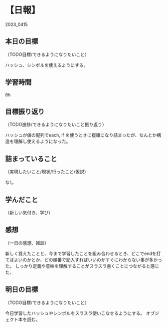 
# 【日報】
2023_0415

## 本日の目標
（TODO目標/できるようになりたいこと）

ハッシュ、シンボルを使えるようにする。

## 学習時間
8h

## 目標振り返り
（TODO進捗/できるようになりたいこと振り返り）

ハッシュが値の配列でeach, if を使うときに複雑になり詰まったが、なんとか構造を理解し使えるようになった。


## 詰まっていること
（実現したいこと/現状/行ったこと/仮説）

なし

## 学んだこと
（新しい気付き、学び）



## 感想
（一日の感想、雑談）

新しく覚えたことと、今まで学習したことを組み合わせるとき、どこでendを打てばよいのかとか、どの順番で記入すればいいのかすぐにわからない事が多かった。
しっかり定義や意味を理解することがスラスラ書くことにつながると感じた、

## 明日の目標
（TODO目標/できるようになりたいこと）

今日学習したハッシュやシンボルをスラスラ使いこなせるようにする。
オブジェクト本を読む。
